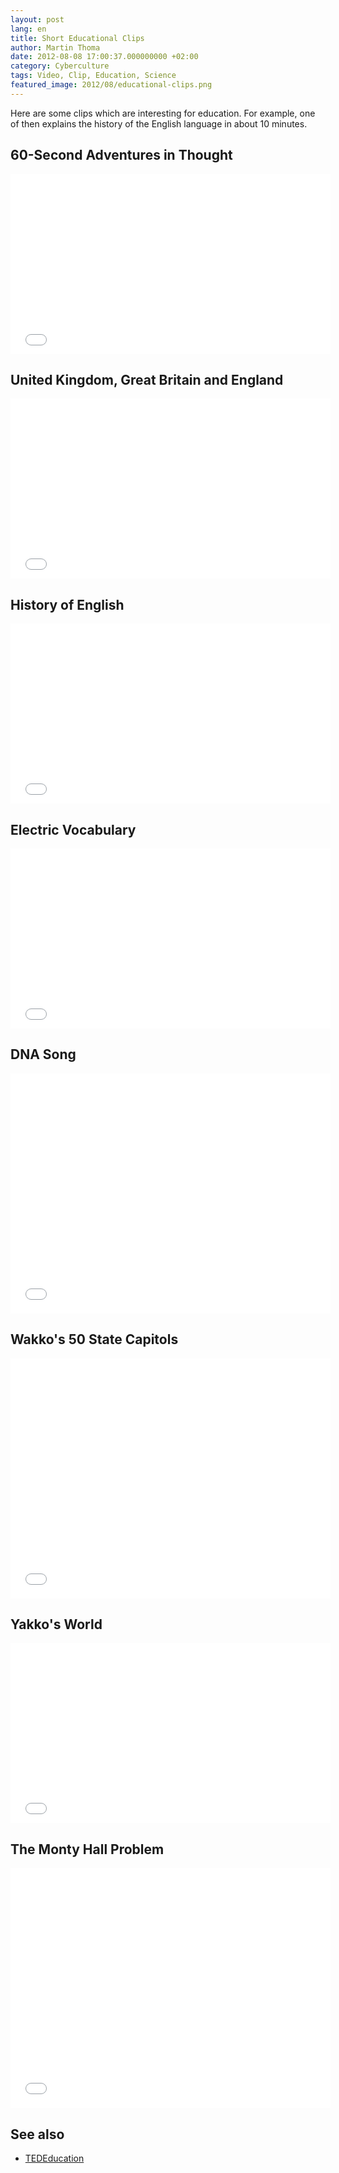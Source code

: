 ```yaml
---
layout: post
lang: en
title: Short Educational Clips
author: Martin Thoma
date: 2012-08-08 17:00:37.000000000 +02:00
category: Cyberculture
tags: Video, Clip, Education, Science
featured_image: 2012/08/educational-clips.png
---
```

Here are some clips which are interesting for education. For example, one of then explains the history of the English language in about 10 minutes.

<h2>60-Second Adventures in Thought</h2>
<iframe width="512" height="288" src="//www.youtube.com/embed/5zVaFjSxAZs" frameborder="0" allowfullscreen></iframe>

<h2>United Kingdom, Great Britain and England</h2>
<iframe width="512" height="288" src="//www.youtube.com/embed/rNu8XDBSn10" frameborder="0" allowfullscreen></iframe>

<h2>History of English</h2>
<iframe width="512" height="288" src="//www.youtube.com/embed/H3r9bOkYW9s" frameborder="0" allowfullscreen></iframe>

<h2>Electric Vocabulary</h2>
<iframe width="512" height="288" src="//www.youtube.com/embed/MBRTR2dlwvA" frameborder="0" allowfullscreen></iframe>

<h2>DNA Song</h2>
<iframe width="512" height="384" src="//www.youtube.com/embed/FUA6_Ucw3i4" frameborder="0" allowfullscreen></iframe>

<h2>Wakko's 50 State Capitols</h2>
<iframe width="512" height="384" src="//www.youtube.com/embed/MSvJ9SN8THE" frameborder="0" allowfullscreen></iframe>

<h2>Yakko's World</h2>
<iframe width="512" height="288" src="//www.youtube.com/embed/x88Z5txBc7w" frameborder="0" allowfullscreen></iframe>

<h2>The Monty Hall Problem</h2>
<iframe width="512" height="384" src="//www.youtube.com/embed/mhlc7peGlGg" frameborder="0" allowfullscreen></iframe>

<h2>See also</h2>
<ul>
  <li><a href="//www.youtube.com/user/TEDEducation/videos">TEDEducation</a></li>
</ul>
